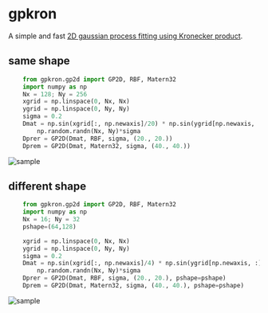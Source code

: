 # gpkron

A simple and fast [2D gaussian process fitting using Kronecker product](https://github.com/HajimeKawahara/gpkron/blob/main/documents/pdf/GP2D.pdf).

## same shape

```python
    from gpkron.gp2d import GP2D, RBF, Matern32
    import numpy as np
    Nx = 128; Ny = 256
    xgrid = np.linspace(0, Nx, Nx)
    ygrid = np.linspace(0, Ny, Ny)
    sigma = 0.2
    Dmat = np.sin(xgrid[:, np.newaxis]/20) * np.sin(ygrid[np.newaxis, :]/20) + \
        np.random.randn(Nx, Ny)*sigma
    Dprer = GP2D(Dmat, RBF, sigma, (20., 20.))
    Dprem = GP2D(Dmat, Matern32, sigma, (40., 40.))
```

![sample](https://user-images.githubusercontent.com/15956904/152613707-75c7843b-605d-4e62-bf04-32ce5bfa3551.png)

## different shape

```python
    from gpkron.gp2d import GP2D, RBF, Matern32
    import numpy as np
    Nx = 16; Ny = 32
    pshape=(64,128)

    xgrid = np.linspace(0, Nx, Nx)
    ygrid = np.linspace(0, Ny, Ny)
    sigma = 0.2
    Dmat = np.sin(xgrid[:, np.newaxis]/4) * np.sin(ygrid[np.newaxis, :]/4) + \
        np.random.randn(Nx, Ny)*sigma
    Dprer = GP2D(Dmat, RBF, sigma, (20., 20.), pshape=pshape)
    Dprem = GP2D(Dmat, Matern32, sigma, (40., 40.), pshape=pshape)
```

![sample](https://user-images.githubusercontent.com/15956904/152614415-678d5994-1ac2-432d-8d2a-40f0dd4519c6.png)
